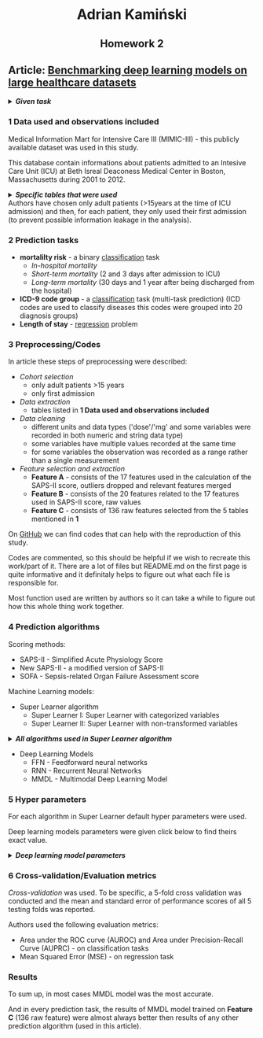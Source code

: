 <h1 style="text-align:center;">Adrian Kamiński</h1>

<h2 style="text-align:center;">Homework 2</h2>

## Article: [Benchmarking deep learning models on large healthcare datasets](https://www.sciencedirect.com/science/article/pii/S1532046418300716)

<details>
<summary><strong><em>Given task</em></strong></summary>
    
1. Z jakich danych korzystano? Czy opisane zostały kryteria wyboru obserwacji?
2. Definicje problemów: co było zmienną objaśnianą, czy są to problemy regresji czy klasyfikacji?
3. Czy opisane zostały kroki preprocessingu? Czy w kodzie znaleźliście fragmenty odpowiedzialne za ten krok?
4. Jakie modele ML zostały zastosowane?
5. Czy podane zostały hiperparametry modeli ML?
6. Czy była stosowana kroswalidacja? Jakie miary oceny jakości modeli zostały zastosowane?

</details>



### 1 Data used and observations included


Medical Information Mart for Intensive Care III (MIMIC-III) - this publicly available dataset was used in this study.

This database contain informations about patients admitted to an Intesive Care Unit (ICU) at Beth Isreal Deaconess Medical Center in Boston, Massachusetts during 2001 to 2012.

<details>
<summary><strong><em>Specific tables that were used</em></strong></summary>

- inputevents
- outputevents
- chartevents
- labevents
- prescriptions
    
</details>
Authors have chosen only adult patients (>15years at the time of ICU admission) and then, for each patient, they only used their first admission (to prevent possible information leakage in the analysis).

### 2 Prediction tasks

- **mortalilty risk** - a binary <u>classification</u> task 
    - *In-hospital mortality*
    - *Short-term mortality* (2 and 3 days after admission to ICU)
    - *Long-term mortality* (30 days and 1 year after being discharged from the hospital)
- **ICD-9 code group** - a <u>classification</u> task (multi-task prediction) (ICD codes are used to classify diseases this codes were grouped into 20 diagnosis groups)
- **Length of stay** - <u>regression</u> problem

### 3 Preprocessing/Codes

In article these steps of preprocessing were described:
- *Cohort selection*
    - only adult patients >15 years
    - only first admission
- *Data extraction* 
    - tables listed in **1 Data used and observations included**
- *Data cleaning*
    - different units and data types ('dose'/'mg' and some variables were recorded in both numeric and string data type)
    - some variables have multiple values recorded at the same time
    - for some variables the observation was recorded as a range rather than a single measurement
- *Feature selection and extraction*
    - **Feature A** - consists of the 17 features used in the calculation of the SAPS-II score, outliers dropped and relevant features merged
    - **Feature B** - consists of the 20 features related to the 17 features used in SAPS-II score, raw values
    - **Feature C** - consists of 136 raw features selected from the 5 tables mentioned in **1**

On [GitHub](https://github.com/USC-Melady/Benchmarking_DL_MIMICIII) we can find codes that can help with the reproduction of this study. 

Codes are commented, so this should be helpful if we wish to recreate this work/part of it. There are a lot of files but README.md on the first page is quite informative and it definitaly helps to figure out what each file is responsible for.

Most function used are written by authors so it can take a while to figure out how this whole thing work together.

### 4 Prediction algorithms

Scoring methods:
- SAPS-II -  Simplified Acute Physiology Score
- New SAPS-II - a modified version of SAPS-II
- SOFA - Sepsis-related Organ Failure Assessment score

Machine Learning models:
- Super Learner algorithm 
    - Super Learner I: Super Learner with categorized variables
    - Super Learner II: Super Learner with non-transformed variables
    
<details>
<summary><strong><em>All algorithms used in Super Learner algorithm</em></strong></summary>

    - Standard logistic regression
    - Logistic regression based on the AIC
    - Generalized additive model
    - Generalized linear model with penalized maximum likelihood
    - Multivariate adaptive polynomial spline regression
    - Bayesian generalized linear model
    - Generalized boosted regression model
    - Neural network
    - Bagging classification trees
    - Pruned recursive partitioning and Regression Trees
    - Random forest
    - Bayesian additive regression trees

</details>

- Deep Learning Models
    - FFN - Feedforward neural networks
    - RNN - Recurrent Neural Networks
    - MMDL - Multimodal Deep Learning Model

### 5 Hyper parameters

For each algorithm in Super Learner default hyper parameters were used. 

Deep learning models parameters were given click below to find theirs exact value.

<details>
<summary><strong><em>Deep learning model parameters</em></strong></summary>

- All models were trained with RMSProp optimizer method with learning rate of 0.001 on classification tasks and 0.005 on regression tasks
- ReLU activation
- dropout rate = 0.1
- batch size = 100
- max epoch number = 250
    
</details>

### 6 Cross-validation/Evaluation metrics

*Cross-validation* was used. To be specific, a 5-fold cross validation was conducted and the mean and standard error of performance scores of all 5 testing folds was reported. 

Authors used the following evaluation metrics:
- Area under the ROC curve (AUROC) and Area under Precision-Recall Curve (AUPRC) - on classification tasks
- Mean Squared Error (MSE) - on regression task

### Results

To sum up, in most cases MMDL model was the most accurate.

And in every prediction task, the results of MMDL model trained on **Feature C** (136 raw feature) were almost always better then results of any other prediction algorithm (used in this article).